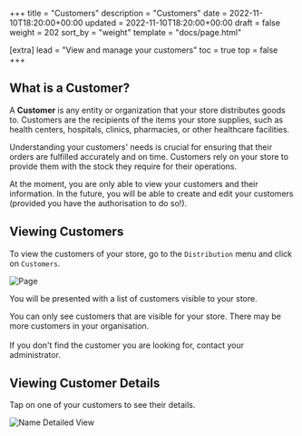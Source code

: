 +++
title = "Customers"
description = "Customers"
date = 2022-11-10T18:20:00+00:00
updated = 2022-11-10T18:20:00+00:00
draft = false
weight = 202
sort_by = "weight"
template = "docs/page.html"

[extra]
lead = "View and manage your customers"
toc = true
top = false
+++

## What is a Customer?

A **Customer** is any entity or organization that your store distributes goods to. Customers are the recipients of the items your store supplies, such as health centers, hospitals, clinics, pharmacies, or other healthcare facilities. 

Understanding your customers' needs is crucial for ensuring that their orders are fulfilled accurately and on time. Customers rely on your store to provide them with the stock they require for their operations.

<div class="omsupdate">
At the moment, you are only able to view your customers and their information. In the future, you will be able to create and edit your customers (provided you have the authorisation to do so!). 
</div>

## Viewing Customers

To view the customers of your store, go to the `Distribution` menu and click on `Customers`. 

![Page](/docs/distribution/images/cust_gotocust2.png)

You will be presented with a list of customers visible to your store. 

<div class="note">
You can only see customers that are visible for your store.  There may be more customers in your organisation. 
<br>
<br>
If you don't find the customer you are looking for, contact your administrator. 
</div>


## Viewing Customer Details

Tap on one of your customers to see their details.

![Name Detailed View](/docs/distribution/images/cust_detailedview.png)
